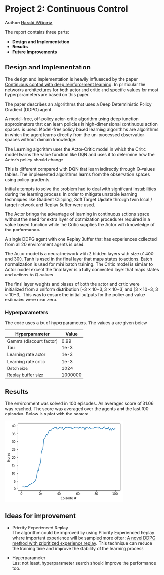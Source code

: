 # Project 2: Continuous Control

Author: [Harald Wilbertz](http://github.com/wilbertz) 

The report contains three parts:

- **Design and Implementation**
- **Results**
- **Future Improvements** 

## Design and Implementation
The design and implementation is heavily influenced by the paper [Continuous control with deep
reinforcement learning](https://arxiv.org/abs/1509.02971). In particular the networks architectures 
for both actor and critic and specific values for most hyperparameters are based on this paper.

The paper describes an algorithms that uses a Deep Deterministic Policy Gradient (DDPG) agent. 

A model-free, off-policy actor-critic algorithm using deep function approximators 
that can learn policies in high-dimensional continuous action spaces, is used. Model-free policy 
based learning algorithms are algorithms in which the agent learns
directly from the un-processed observation spaces without domain knowledge.

The Learning algorithm uses the Actor-Critic model in which the Critic model learns the value
function like DQN and uses it to determine how the Actor’s policy should change. 

This is different compared with DQN that learn indirectly through Q-values tables. The  implemented 
algorithms learns from the observation spaces using policy gradients. 

Initial attempts to solve the problem had to deal with significant instabilities during the learning 
process. In order to mitigate unstable learning techniques like Gradient Clipping, 
Soft Target Update through twin local / target network and Replay Buffer were used.

The Actor brings the advantage of learning in continuous actions space
without the need for extra layer of optimization procedures required in a value based
function while the Critic supplies the Actor with knowledge of the performance.

A single DDPG agent with one Replay Buffer that has experiences 
collected from all 20 environment agents is used.

The Actor model is a neural network with 2 hidden layers with size of 400 and 300,
Tanh is used in the final layer that maps states to actions. Batch normalization is used
for mini batch training.
The Critic model is similar to Actor model except the final layer is a fully connected
layer that maps states and actions to Q-values.

The final layer weights and biases of both the actor and critic
were initialized from a uniform distribution [−3 × 10−3, 3 × 10−3] and [3 × 10−3, 3 × 10−3]. 
This was to ensure the initial outputs for the policy and value estimates were near zero. 

### Hyperparameters

  The code uses a lot of hyperparameters. The values a are given below

  | Hyperparameter                      | Value   |
  | ----------------------------------- | ------- |
  | Gamma (discount factor)             | 0.99    |
  | Tau                                 | 1e-3    |
  | Learning rate actor                 | 1e-3    |
  | Learning rate critic                | 1e-3    |
  | Batch size                          | 1024    |
  | Replay buffer size                  | 1000000 |

  
## Results
The environment was solved in 100 episodes. An averaged score of 31.06 was reached. 
The score was averaged over the agents and the last 100 episodes. Below is a plot with the scores:

![scores](images/scores_plot.png)

## Ideas for improvement

- Priority Experienced Replay  
The algorithm could be improved by using Priority Experienced Replay where important experience will be sampled more often:
[A novel DDPG method with prioritized experience replay](https://www.semanticscholar.org/paper/A-novel-DDPG-method-with-prioritized-experience-Hou-Liu/027d002d205e49989d734603ff0c2f7cbfa6b6dd).
This technique can reduce the training time and improve the stability of the learning process.

- Hyperparameter  
Last not least, hyperparameter search should improve the performance too.

